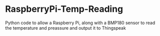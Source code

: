 # RaspberryPi-Temp-Reading
Python code to allow a Raspberry Pi, along with a BMP180 sensor to read the temperature and preassure and output it to Thingspeak
